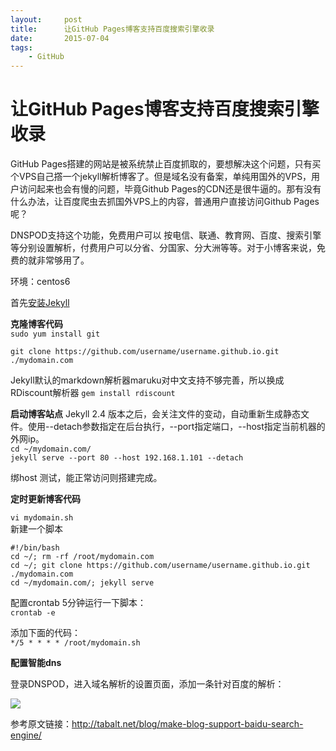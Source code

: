 ```yaml
---
layout:     post
title:      让GitHub Pages博客支持百度搜索引擎收录
date:       2015-07-04
tags:
    - GitHub
---
```


# 让GitHub Pages博客支持百度搜索引擎收录


GitHub Pages搭建的网站是被系统禁止百度抓取的，要想解决这个问题，只有买个VPS自己撘一个jekyll解析博客了。但是域名没有备案，单纯用国外的VPS，用户访问起来也会有慢的问题，毕竟Github Pages的CDN还是很牛逼的。那有没有什么办法，让百度爬虫去抓国外VPS上的内容，普通用户直接访问Github Pages呢？

DNSPOD支持这个功能，免费用户可以 按电信、联通、教育网、百度、搜索引擎等分别设置解析，付费用户可以分省、分国家、分大洲等等。对于小博客来说，免费的就非常够用了。

环境：centos6

首先[安装Jekyll](http://ewanzhang.github.com/2015/07/04/centos6安装Jekyll/)  

**克隆博客代码**  
`sudo yum install git`

`git clone https://github.com/username/username.github.io.git ./mydomain.com`

Jekyll默认的markdown解析器maruku对中文支持不够完善，所以换成RDiscount解析器
`gem install rdiscount`

**启动博客站点**
Jekyll 2.4 版本之后，会关注文件的变动，自动重新生成静态文件。使用--detach参数指定在后台执行，--port指定端口，--host指定当前机器的外网ip。  
`cd ~/mydomain.com/`  
`jekyll serve --port 80 --host 192.168.1.101 --detach`  

绑host 测试，能正常访问则搭建完成。

**定时更新博客代码**  

`vi mydomain.sh`  
新建一个脚本

`#!/bin/bash`  
`cd ~/; rm -rf /root/mydomain.com`  
`cd ~/; git clone https://github.com/username/username.github.io.git ./mydomain.com`  
`cd ~/mydomain.com/; jekyll serve`  

配置crontab 5分钟运行一下脚本：  
`crontab -e `

添加下面的代码：  
`*/5 * * * * /root/mydomain.sh`  

**配置智能dns**

登录DNSPOD，进入域名解析的设置页面，添加一条针对百度的解析：

![](http://7xk35i.com1.z0.glb.clouddn.com/dnspod-dns.jpg)


参考原文链接：http://tabalt.net/blog/make-blog-support-baidu-search-engine/

